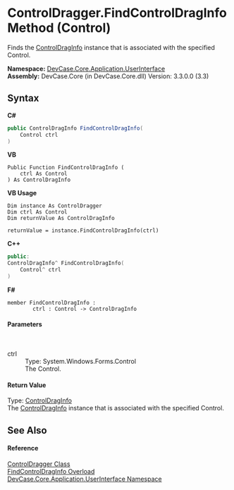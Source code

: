 # ControlDragger.FindControlDragInfo Method (Control)
 

Finds the <a href="T_DevCase_Core_Application_UserInterface_ControlDragInfo">ControlDragInfo</a> instance that is associated with the specified Control.

**Namespace:**&nbsp;<a href="N_DevCase_Core_Application_UserInterface">DevCase.Core.Application.UserInterface</a><br />**Assembly:**&nbsp;DevCase.Core (in DevCase.Core.dll) Version: 3.3.0.0 (3.3)

## Syntax

**C#**<br />
``` C#
public ControlDragInfo FindControlDragInfo(
	Control ctrl
)
```

**VB**<br />
``` VB
Public Function FindControlDragInfo ( 
	ctrl As Control
) As ControlDragInfo
```

**VB Usage**<br />
``` VB Usage
Dim instance As ControlDragger
Dim ctrl As Control
Dim returnValue As ControlDragInfo

returnValue = instance.FindControlDragInfo(ctrl)
```

**C++**<br />
``` C++
public:
ControlDragInfo^ FindControlDragInfo(
	Control^ ctrl
)
```

**F#**<br />
``` F#
member FindControlDragInfo : 
        ctrl : Control -> ControlDragInfo 

```


#### Parameters
&nbsp;<dl><dt>ctrl</dt><dd>Type: System.Windows.Forms.Control<br />The Control.</dd></dl>

#### Return Value
Type: <a href="T_DevCase_Core_Application_UserInterface_ControlDragInfo">ControlDragInfo</a><br />The <a href="T_DevCase_Core_Application_UserInterface_ControlDragInfo">ControlDragInfo</a> instance that is associated with the specified Control.

## See Also


#### Reference
<a href="T_DevCase_Core_Application_UserInterface_ControlDragger">ControlDragger Class</a><br /><a href="Overload_DevCase_Core_Application_UserInterface_ControlDragger_FindControlDragInfo">FindControlDragInfo Overload</a><br /><a href="N_DevCase_Core_Application_UserInterface">DevCase.Core.Application.UserInterface Namespace</a><br />